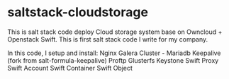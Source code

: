 # saltstack-cloudstorage

This is salt stack code deploy Cloud storage system base on Owncloud + Openstack Swift. This is first salt stack code I write for my company.

In this code, I setup and install:
Nginx
Galera Cluster - Mariadb
Keepalive (fork from salt-formula-keepalive)
Proftp
Glusterfs
Keystone
Swift Proxy
Swift Account
Swift Container
Swift Object


